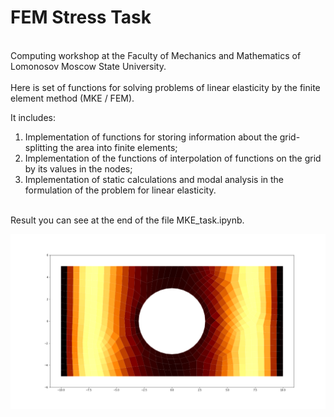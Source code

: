 # FEM Stress Task

<br>Computing workshop at the Faculty of Mechanics and Mathematics of Lomonosov Moscow State University.</br>
<br>Here is set of functions for solving problems of linear elasticity by the finite element method (MKE / FEM).</br>

It includes:
1. Implementation of functions for storing information about the grid-splitting the area into finite elements;
2. Implementation of the functions of interpolation of functions on the grid by its values in the nodes;
3. Implementation of static calculations and modal analysis in the formulation of the problem for linear elasticity.

<br>Result you can see at the end of the file MKE_task.ipynb.</br>

![alt text](https://github.com/MrMatiuz/University_projects/blob/master/MKE_Stress_task/img/fig399.png)
